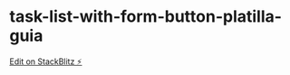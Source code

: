 # task-list-with-form-button-platilla-guia

[Edit on StackBlitz ⚡️](https://stackblitz.com/edit/vitejs-vite-xkbmce)
